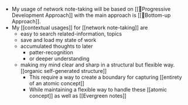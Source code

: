 - My usage of network note-taking will be based on [[🌱Progressive Development Approach]] with the main approach is [[🌲Bottom-up Approach]].
- My [[contextual usages]] for [[network note-taking]] are
    - easy to search related-information, topics 
    - save and load my state of work
    - accumulated thoughts to later 
        - patter-recognition 
        - or deeper understanding
    - making my mind clear and sharp in a structural but flexible way. [[organic self-generated structure]]
        - This require a way to create a boundary for capturing [[entirety of an atomic concept]]
        - While maintaining a flexible way to handle these [[atomic concept]] as well as [[Evergreen notes]]
